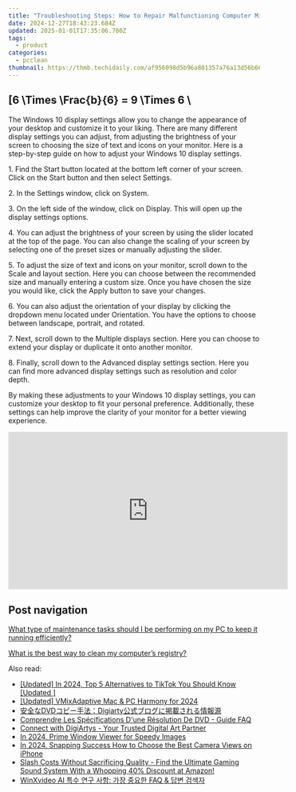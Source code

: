 ```yaml
---
title: "Troubleshooting Steps: How to Repair Malfunctioning Computer Mice - Tips From YL Computing"
date: 2024-12-27T18:43:23.684Z
updated: 2025-01-01T17:35:06.780Z
tags:
  - product
categories:
  - pcclean
thumbnail: https://thmb.techidaily.com/af956098d5b96a801357a76a13d56b662de68774c389334d69f7a5956a829c6f.jpg
---
```


## \[6 \Times \Frac{b}{6} = 9 \Times 6 \

The Windows 10 display settings allow you to change the appearance of your desktop and customize it to your liking. There are many different display settings you can adjust, from adjusting the brightness of your screen to choosing the size of text and icons on your monitor. Here is a step-by-step guide on how to adjust your Windows 10 display settings. 

1\. Find the Start button located at the bottom left corner of your screen. Click on the Start button and then select Settings.

2\. In the Settings window, click on System.

3\. On the left side of the window, click on Display. This will open up the display settings options. 

4\. You can adjust the brightness of your screen by using the slider located at the top of the page. You can also change the scaling of your screen by selecting one of the preset sizes or manually adjusting the slider.

5\. To adjust the size of text and icons on your monitor, scroll down to the Scale and layout section. Here you can choose between the recommended size and manually entering a custom size. Once you have chosen the size you would like, click the Apply button to save your changes.

6\. You can also adjust the orientation of your display by clicking the dropdown menu located under Orientation. You have the options to choose between landscape, portrait, and rotated.

7\. Next, scroll down to the Multiple displays section. Here you can choose to extend your display or duplicate it onto another monitor.

8\. Finally, scroll down to the Advanced display settings section. Here you can find more advanced display settings such as resolution and color depth. 

By making these adjustments to your Windows 10 display settings, you can customize your desktop to fit your personal preference. Additionally, these settings can help improve the clarity of your monitor for a better viewing experience.

<!-- affiliate ads begin -->
<iframe width="560" height="315" src="https://www.youtube.com/embed/uzb-0C0xUYA?si=F4MPhdVqyVgx7_8X" title="YouTube video player" frameborder="0" allow="accelerometer; autoplay; clipboard-write; encrypted-media; gyroscope; picture-in-picture; web-share" referrerpolicy="strict-origin-when-cross-origin" allowfullscreen></iframe>
<!-- affiliate ads end -->

## Post navigation

[What type of maintenance tasks should I be performing on my PC to keep it running efficiently?](https://tools.techidaily.com/pcclean/products/)

[What is the best way to clean my computer’s registry?](https://tools.techidaily.com/pcclean/products/)

<ins class="adsbygoogle"
     style="display:block"
     data-ad-format="autorelaxed"
     data-ad-client="ca-pub-7571918770474297"
     data-ad-slot="1223367746"></ins>

<ins class="adsbygoogle"
     style="display:block"
     data-ad-client="ca-pub-7571918770474297"
     data-ad-slot="8358498916"
     data-ad-format="auto"
     data-full-width-responsive="true"></ins>

<span class="atpl-alsoreadstyle">Also read:</span>
<div><ul>
<li><a href="https://tiktok-video-recordings.techidaily.com/updated-in-2024-top-5-alternatives-to-tiktok-you-should-know-updated/"><u>[Updated] In 2024, Top 5 Alternatives to TikTok You Should Know [Updated ]</u></a></li>
<li><a href="https://fox-friendly.techidaily.com/updated-vmixadaptive-mac-and-pc-harmony-for-2024/"><u>[Updated] VMixAdaptive Mac & PC Harmony for 2024</u></a></li>
<li><a href="https://discover-awesome.techidaily.com/1725290611003-dvddigiarty/"><u>安全なDVDコピー手法：Digiarty公式ブログに掲載される情報源</u></a></li>
<li><a href="https://discover-awesome.techidaily.com/comprendre-les-specifications-dune-resolution-de-dvd-guide-faq/"><u>Comprendre Les Spécifications D'une Résolution De DVD - Guide FAQ</u></a></li>
<li><a href="https://discover-awesome.techidaily.com/connect-with-digiartys-your-trusted-digital-art-partner/"><u>Connect with DigiArtys - Your Trusted Digital Art Partner</u></a></li>
<li><a href="https://extra-skills.techidaily.com/in-2024-prime-window-viewer-for-speedy-images/"><u>In 2024, Prime Window Viewer for Speedy Images</u></a></li>
<li><a href="https://fox-helps.techidaily.com/in-2024-snapping-success-how-to-choose-the-best-camera-views-on-iphone/"><u>In 2024, Snapping Success How to Choose the Best Camera Views on iPhone</u></a></li>
<li><a href="https://hardware-updates.techidaily.com/slash-costs-without-sacrificing-quality-find-the-ultimate-gaming-sound-system-with-a-whopping-40-discount-at-amazon/"><u>Slash Costs Without Sacrificing Quality - Find the Ultimate Gaming Sound System With a Whopping 40% Discount at Amazon!</u></a></li>
<li><a href="https://discover-awesome.techidaily.com/winxvideo-ai-faq-and/"><u>WinXvideo AI 특수 연구 사항: 가장 중요한 FAQ & 답변 검색자</u></a></li>
</ul></div>

